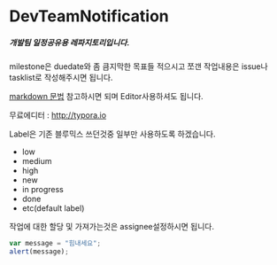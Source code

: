# DevTeamNotification

##### 개발팀 일정공유용 레파지토리입니다.

milestone은 duedate와 좀 큼지막한 목표들 적으시고 쪼갠 작업내용은 issue나 tasklist로 작성해주시면 됩니다.

[markdown 문법] 참고하시면 되며 Editor사용하셔도 됩니다.

무료에디터 : http://typora.io

Label은 기존 블루믹스 쓰던것중 일부만 사용하도록 하겠습니다.

- low
- medium
- high
- new
- in progress
- done
- etc(default label)

작업에 대한 할당 및 가져가는것은 assignee설정하시면 됩니다.

```javascript
var message = "힘내세요";
alert(message);
```

[markdown 문법]: https://github.com/adam-p/markdown-here/wiki/Markdown-Cheatsheet#lists
